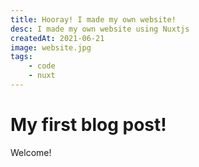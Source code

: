 ```yaml
---
title: Hooray! I made my own website!
desc: I made my own website using Nuxtjs
createdAt: 2021-06-21
image: website.jpg
tags: 
    - code
    - nuxt
---
```


# My first blog post!

Welcome!